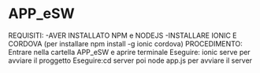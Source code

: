 ﻿# APP_eSW
REQUISITI:
-AVER INSTALLATO NPM e NODEJS
-INSTALLARE IONIC E CORDOVA (per installare npm install -g ionic cordova)
PROCEDIMENTO:
Entrare nella cartella APP_eSW e aprire terminale
Eseguire: ionic serve per avviare il proggetto
Eseguire:cd server poi node app.js per avviare il server 


